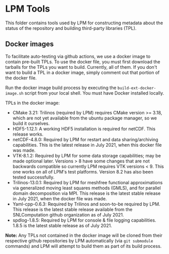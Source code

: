 # LPM Tools

This folder contains tools used by LPM for constructing metadata about the status of the repository and building third-party libraries (TPL).

## Docker images

To facilitate auto-testing via github actions, we use a docker image to contain pre-built TPLs.
To use the docker file, you must first download the tarballs for the TPLs you want to build.
Currently, all of them.  If you don't want to build a TPL in a docker image, simply comment out that portion of the docker file.

Run the docker image build process by executing the `build-ext-docker-image.sh` script from your local shell.  You must have Docker installed locally.

TPLs in the docker image:
- CMake 3.21: Trilinos (required by LPM) requires CMake version >= 3.18, which are not yet available from the ubuntu package manager, so we build it ourselves.
- HDF5-1.12.1: A working HDF5 installation is required for netCDF.  This release works.
- netCDF-4.8.0: Required by LPM for restart and data sharing/archiving capabilities.  This is the latest release in July 2021, when this docker file was made.
- VTK-8.1.2: Required by LPM for some data storage capabilities; may be made optional later.  Versions > 8 have some changes that are not backwards compatible so currently LPM requires VTK versions < 9.  This one works on all of LPM's test platforms.  Version 8.2 has also been tested successfully.
- Trilinos-13.0.1: Required by LPM for meshfree functional approximations via generalized moving least squares methods (GMLS), and for parallel domain decomposition via MPI. This release is the latest stable release in July 2021, when the docker file was made.
- Yaml-cpp-0.6.3: Required by Trilinos and soon-to-be required by LPM.  This release is the latest stable release available from the SNLComputation github organization as of July 2021.
- spdlog-1.8.5: Required by LPM for console & file logging capabilities.  1.8.5 is the latest stable release as of July 2021.

**Note:** Any TPLs not contained in the docker image will be cloned from their respective github repositories by LPM automatically (via `git submodule` commands) and LPM will attempt to build them as part of its build process.



